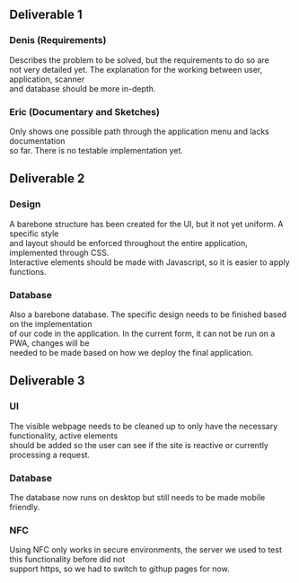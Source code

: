 ## Deliverable 1  


### Denis (Requirements)  
  
Describes the problem to be solved, but the requirements to do so are  
not very detailed yet. The explanation for the working between user, application, scanner  
and database should be more in-depth.  

### Eric (Documentary and Sketches)  
  
Only shows one possible path through the application menu and lacks documentation   
so far. There is no testable implementation yet.


## Deliverable 2  

### Design

A barebone structure has been created for the UI, but it not yet uniform. A specific style  
and layout should be enforced throughout the entire application, implemented through CSS.  
Interactive elements  should be made with Javascript, so it is easier to apply functions.

### Database

Also a barebone database. The specific design needs to be finished based on the implementation  
of our code in the application. In the current form, it can not be run on a PWA, changes will be  
needed to be made based on how we deploy the final application.

## Deliverable 3  

### UI

The visible webpage needs to be cleaned up to only have the necessary functionality, active elements  
should be added so the user can see if the site is reactive or currently processing a request.

### Database

The database now runs on desktop but still needs to be made mobile friendly.

### NFC

Using NFC only works in secure environments, the server we used to test this functionality before did not   
support https, so we had to switch to githup pages for now.
